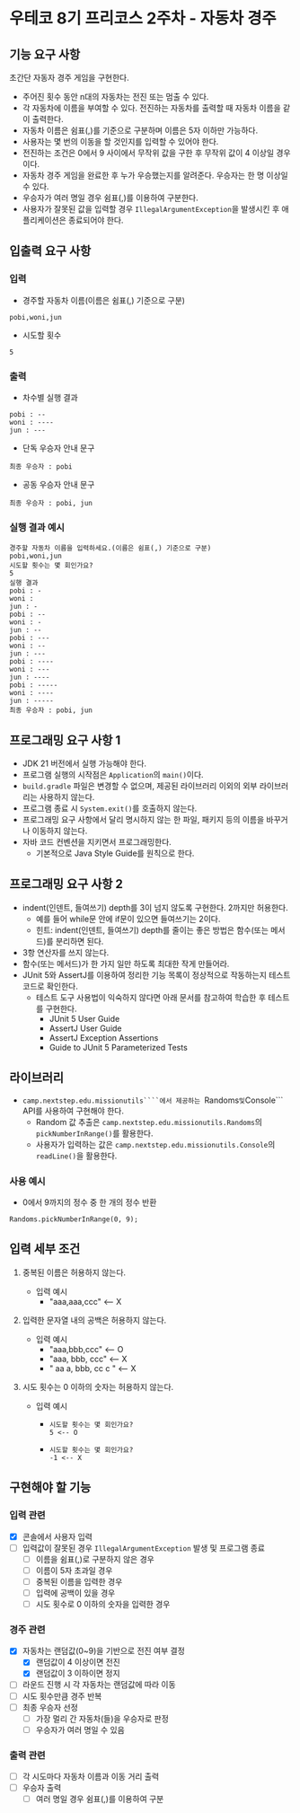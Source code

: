 # 우테코 8기 프리코스 2주차 - 자동차 경주
## 기능 요구 사항
초간단 자동자 경주 게임을 구현한다.

- 주어진 횟수 동안 n대의 자동차는 전진 또는 멈출 수 있다.
- 각 자동차에 이름을 부여할 수 있다. 전진하는 자동차를 출력할 때 자동차 이름을 같이 출력한다.
- 자동차 이름은 쉼표(,)를 기준으로 구분하며 이름은 5자 이하만 가능하다.
- 사용자는 몇 번의 이동을 할 것인지를 입력할 수 있어야 한다.
- 전진하는 조건은 0에서 9 사이에서 무작위 값을 구한 후 무작위 값이 4 이상일 경우이다.
- 자동차 경주 게임을 완료한 후 누가 우승했는지를 알려준다. 우승자는 한 명 이상일 수 있다.
- 우승자가 여러 명일 경우 쉼표(,)를 이용하여 구분한다.
- 사용자가 잘못된 값을 입력할 경우 ```IllegalArgumentException```을 발생시킨 후 애플리케이션은 종료되어야 한다.

## 입출력 요구 사항
### 입력
- 경주할 자동차 이름(이름은 쉼표(,) 기준으로 구분)
```
pobi,woni,jun
```
- 시도할 횟수
```
5
```
### 출력
- 차수별 실행 결과
```
pobi : --
woni : ----
jun : ---
```
- 단독 우승자 안내 문구
```
최종 우승자 : pobi
```
- 공동 우승자 안내 문구
```
최종 우승자 : pobi, jun
```
### 실행 결과 예시
```
경주할 자동차 이름을 입력하세요.(이름은 쉼표(,) 기준으로 구분)
pobi,woni,jun
시도할 횟수는 몇 회인가요?
5
실행 결과
pobi : -
woni : 
jun : -
pobi : --
woni : -
jun : --
pobi : ---
woni : --
jun : ---
pobi : ----
woni : ---
jun : ----
pobi : -----
woni : ----
jun : -----
최종 우승자 : pobi, jun
```

## 프로그래밍 요구 사항 1
- JDK 21 버전에서 실행 가능해야 한다.
- 프로그램 실행의 시작점은 ```Application```의 ```main()```이다.
- ```build.gradle``` 파일은 변경할 수 없으며, 제공된 라이브러리 이외의 외부 라이브러리는 사용하지 않는다.
- 프로그램 종료 시 ```System.exit()```를 호출하지 않는다.
- 프로그래밍 요구 사항에서 달리 명시하지 않는 한 파일, 패키지 등의 이름을 바꾸거나 이동하지 않는다.
- 자바 코드 컨벤션을 지키면서 프로그래밍한다.
  - 기본적으로 Java Style Guide를 원칙으로 한다.

## 프로그래밍 요구 사항 2
- indent(인덴트, 들여쓰기) depth를 3이 넘지 않도록 구현한다. 2까지만 허용한다.
  - 예를 들어 while문 안에 if문이 있으면 들여쓰기는 2이다.
  - 힌트: indent(인덴트, 들여쓰기) depth를 줄이는 좋은 방법은 함수(또는 메서드)를 분리하면 된다.
- 3항 연산자를 쓰지 않는다.
- 함수(또는 메서드)가 한 가지 일만 하도록 최대한 작게 만들어라.
- JUnit 5와 AssertJ를 이용하여 정리한 기능 목록이 정상적으로 작동하는지 테스트 코드로 확인한다.
  - 테스트 도구 사용법이 익숙하지 않다면 아래 문서를 참고하여 학습한 후 테스트를 구현한다.
    - JUnit 5 User Guide
    - AssertJ User Guide
    - AssertJ Exception Assertions
    - Guide to JUnit 5 Parameterized Tests
      
## 라이브러리
- ```camp.nextstep.edu.missionutils````에서 제공하는 ```Randoms``` 및 ```Console``` API를 사용하여 구현해야 한다.
  - Random 값 추출은 ```camp.nextstep.edu.missionutils.Randoms```의 ```pickNumberInRange()```를 활용한다.
  - 사용자가 입력하는 값은 ```camp.nextstep.edu.missionutils.Console```의 ```readLine()```을 활용한다.

### 사용 예시
- 0에서 9까지의 정수 중 한 개의 정수 반환
```
Randoms.pickNumberInRange(0, 9);
```
## 입력 세부 조건
1. 중복된 이름은 허용하지 않는다.
   - 입력 예시
     - "aaa,aaa,ccc"   <-- X
       
2. 입력한 문자열 내의 공백은 허용하지 않는다.
   - 입력 예시
     - "aaa,bbb,ccc"   <-- O
     - "aaa, bbb, ccc"   <-- X
     - "  aa a, bbb, cc c "   <-- X

3. 시도 횟수는 0 이하의 숫자는 허용하지 않는다.
   - 입력 예시
     - ```
       시도할 횟수는 몇 회인가요?
       5 <-- O
       ```
     - ```
       시도할 횟수는 몇 회인가요?
       -1 <-- X
       ```

## 구현해야 할 기능
### 입력 관련
- [x] 콘솔에서 사용자 입력
- [ ] 입력값이 잘못된 경우 ```IllegalArgumentException``` 발생 및 프로그램 종료
  - [ ] 이름을 쉼표(,)로 구분하지 않은 경우
  - [ ] 이름이 5자 초과일 경우
  - [ ] 중복된 이름을 입력한 경우
  - [ ] 입력에 공백이 있을 경우
  - [ ] 시도 횟수로 0 이하의 숫자을 입력한 경우
### 경주 관련
- [x] 자동차는 랜덤값(0~9)을 기반으로 전진 여부 결정
  - [x] 랜덤값이 4 이상이면 전진
  - [x] 랜덤값이 3 이하이면 정지
- [ ] 라운드 진행 시 각 자동차는 랜덤값에 따라 이동
- [ ] 시도 횟수만큼 경주 반복
- [ ] 최종 우승자 선정
  - [ ] 가장 멀리 간 자동차(들)을 우승자로 판정
  - [ ] 우승자가 여러 명일 수 있음

### 출력 관련
- [ ] 각 시도마다 자동차 이름과 이동 거리 출력
- [ ] 우승자 출력
   - [ ] 여러 명일 경우 쉼표(,)를 이용하여 구분
